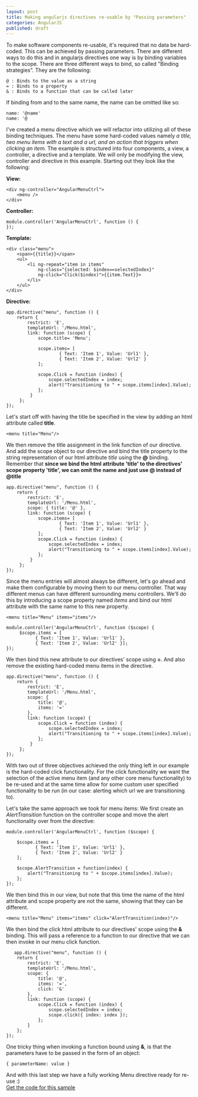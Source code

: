 ```yaml
---
layout: post
title: Making angularjs directives re-usable by "Passing parameters"
categories: AngularJS
published: draft
---
```

To make software components re-usable, it's required that no data be hard-coded. This can be achieved by passing parameters. There are different ways to do this and in angularjs directives one way is by binding variables to the scope. There are three different ways to bind, so called "Binding strategies". They are the following:
    
    @ : Binds to the value as a string
    = : Binds to a property
    & : Binds to a function that can be called later
    
If binding from and to the same name, the name can be omitted like so:

    name: '@name'
    name: '@

I've created a menu directive which we will refactor into utilizing all of these binding techniques. The menu have some hard-coded values namely *a title, two menu items with a text and a url, and an action that triggers when clicking an item.* The example is structured into four components, a view, a controller, a directive and a template. We will only be modifying the view, controller and directive in this example. Starting out they look like the following:

**View:**

    <div ng-controller="AngularMenuCtrl">
        <menu />
    </div>
    
**Controller:**

    module.controller('AngularMenuCtrl', function () {
    });

**Template:**

    <div class="menu">
        <span>{{title}}</span>
        <ul>
            <li ng-repeat="item in items" 
                ng-class="{selected: $index==selectedIndex}" 
                ng-click="Click($index)">{{item.Text}}>
            </li>
        </ul>
    </div>
    
**Directive:**

    app.directive("menu", function () {
        return {
            restrict: 'E',
           	templateUrl: '/Menu.html',
            link: function (scope) {
                scope.title= 'Menu';
    
                scope.items= [
                		{ Text: 'Item 1', Value: 'Url1' },
                		{ Text: 'Item 2', Value: 'Url2' }
                ];
    
                scope.Click = function (index) {
                    scope.selectedIndex = index;
                    alert("Transitioning to " + scope.items[index].Value);
                };
             }
         };
    });

Let's start off with having the title be specified in the view by adding an html attribute called **title**.

    <menu title="Menu"/>
    
We then remove the title assignment in the link function of our directive. And add the scope object to our directive and bind the title property to the string representation of our html attribute 
*title* using the **@** binding. Remember that **since we bind the html attribute 'title' to the directives' scope property 'title', we can omit the name and just use @ instead of @title**

    app.directive("menu", function () {
        return {
            restrict: 'E',
            templateUrl: '/Menu.html',
            scope: { title: '@' },
    		link: function (scope) {
				scope.items= [
                		{ Text: 'Item 1', Value: 'Url1' },
                		{ Text: 'Item 2', Value: 'Url2' }
                ];
                scope.Click = function (index) {
                    scope.selectedIndex = index;
                    alert("Transitioning to " + scope.items[index].Value);
                };
             }
         };
    });

Since the menu entries will almost always be different, let's go ahead and make them configurable by moving them to our menu controller. That way different menus can have different surrounding menu controllers. We'll do this by introducing a scope property named *items* and bind our html attribute with the same name to this new property. 

    <menu title="Menu" items="items"/>
    
    module.controller('AngularMenuCtrl', function ($scope) {
         $scope.items = [
               { Text: 'Item 1', Value: 'Url1' },
               { Text: 'Item 2', Value: 'Url2' }];
    });
    
We then bind this new attribute to our directives' scope using **=**. And also remove the existing hard-coded menu items in the directive.

    app.directive("menu", function () {
        return {
            restrict: 'E',
            templateUrl: '/Menu.html',
            scope: {
                title: '@',
                items: '='
            },
            link: function (scope) { 
                scope.Click = function (index) {
                    scope.selectedIndex = index;
                    alert("Transitioning to " + scope.items[index].Value);
                };
             }
         };
    });

With two out of three objectives achieved the only thing left in our example is the hard-coded click functionality. For the click functionality we want the selection of the active menu item (and any other core menu functionality) to be re-used and at the same time allow for some custom user specified functionality to be run (in our case: alerting which url we are transitioning to).

Let's take the same approach we took for menu items: We first create an *AlertTransition* function on the controller scope and move the alert functionality over from the directive:

	module.controller('AngularMenuCtrl', function ($scope) {
    
        $scope.items = [
               { Text: 'Item 1', Value: 'Url1' },
               { Text: 'Item 2', Value: 'Url2' }
        ];
    
        $scope.AlertTransition = function(index) {
            alert("Transitioning to " + $scope.items[index].Value);
        };
    });

We then bind this in our view, but note that this time the name of the html attribute and scope property are not the same, showing that they can be different.

	<menu title="Menu" items="items" click="AlertTransition(index)"/>

We then bind the click html attribute to our directives' scope using the **&** binding. This will pass a reference to a function to our directive that we can then invoke in our menu click function. 
    
       app.directive("menu", function () {
        return {
            restrict: 'E',
            templateUrl: '/Menu.html',
            scope: {
                title: '@',
                items: '=',
                click: '&'
            },
            link: function (scope) {
                scope.Click = function (index) {
                    scope.selectedIndex = index;
                    scope.click({ index: index });
                };
            }
        };
    });

One tricky thing when invoking a function bound using **&**, is that the parameters have to be passed in the form of an object:

	{ parameterName: value }
    
And with this last step we have a fully working Menu directive ready for re-use :)  
[Get the code for this sample](https://github.com/Dashue/Blogging/tree/master/Making_angularjs_directives_re_usable_by_passing_parameters)